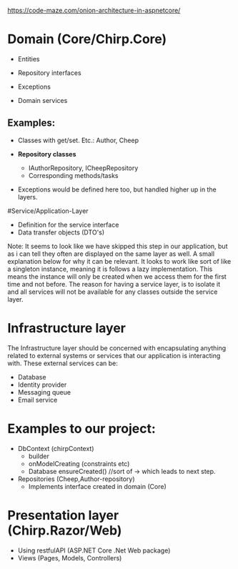 https://code-maze.com/onion-architecture-in-aspnetcore/

# Domain (Core/Chirp.Core) 

- Entities
- Repository interfaces

- Exceptions
- Domain services

## Examples:

- Classes with get/set. Etc.: Author, Cheep

- **Repository classes**
	- IAuthorRepository, ICheepRepository
	- Corresponding methods/tasks
- Exceptions would be defined here too, but handled higher up in the layers.

#Service/Application-Layer

- Definition for the service interface
- Data transfer objects (DTO's)

Note: It seems to look like we have skipped this step in our application, but as i can tell they often are displayed on the same layer as well. A small explanation below for why it can be relevant.
It looks to work like sort of like a singleton instance, meaning it is follows a lazy implementation.
This means the instance will only be created when we access them for the first time and not before.
The reason for having a service layer, is to isolate it and all services will not be available for any classes outside the service layer.


# Infrastructure layer
The Infrastructure layer should be concerned with encapsulating anything related to external systems or services that our application is interacting with. These external services can be:

- Database
- Identity provider
- Messaging queue
- Email service

# Examples to our project:

- DbContext (chirpContext)
	- builder
	- onModelCreating (constraints etc)
	- Database ensureCreated() //sort of -> which leads to next step.
- Repositories (Cheep,Author-repository)
	- Implements interface created in domain (Core)

# Presentation layer (Chirp.Razor/Web)

- Using restfulAPI (ASP.NET Core .Net Web package)
- Views (Pages, Models, Controllers)


